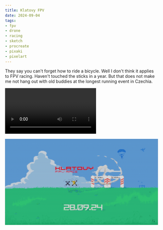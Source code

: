 ```yaml
---
title: Klatovy FPV
date: 2024-09-04
tags:
- fpv
- drone
- racing
- sketch
- procreate
- pixaki
- pixelart
---
```


They say you can't forget how to ride a bicycle. Well I don't think it applies to FPV racing. Haven't touched the sticks in a year. But that does not make me not hang out with old buddies at the longest running event in Czechia.

<video controls autoplay loop class="image full">
<source src="{{site.url}}{{page.url}}klatovy-timelapse.webm" type="video/webm">
<source src="{{site.url}}{{page.url}}klatovy-timelapse.mp4" type="video/mp4">
<img src="klatovy-sketch.png" title="Sketch of the Klatovy Poster" />
</video>

![Klatovy poster as Pixelart (CRT emulation)](klatovy-crt.png)